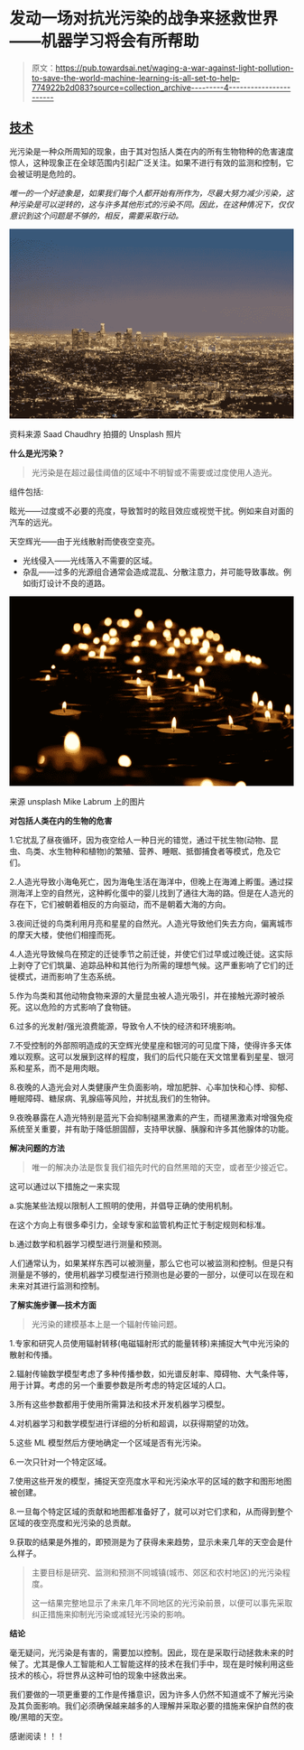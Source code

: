 # 发动一场对抗光污染的战争来拯救世界——机器学习将会有所帮助

> 原文：<https://pub.towardsai.net/waging-a-war-against-light-pollution-to-save-the-world-machine-learning-is-all-set-to-help-774922b2d083?source=collection_archive---------4----------------------->

## [技术](https://towardsai.net/p/category/technology)

光污染是一种众所周知的现象，由于其对包括人类在内的所有生物物种的危害速度惊人，这种现象正在全球范围内引起广泛关注。如果不进行有效的监测和控制，它会被证明是危险的。

*唯一的一个好迹象是，如果我们每个人都开始有所作为，尽最大努力减少污染，这种污染是可以逆转的，这与许多其他形式的污染不同。因此，在这种情况下，仅仅意识到这个问题是不够的，相反，需要采取行动。*

![](img/0b122d1309b75575a34649918b864d9c.png)

资料来源 Saad Chaudhry 拍摄的 Unsplash 照片

**什么是光污染？**

> 光污染是在超过最佳阈值的区域中不明智或不需要或过度使用人造光。

组件包括:

眩光——过度或不必要的亮度，导致暂时的眩目效应或视觉干扰。例如来自对面的汽车的远光。

天空辉光——由于光线散射而使夜空变亮。

*   光线侵入——光线落入不需要的区域。
*   杂乱——过多的光源组合通常会造成混乱、分散注意力，并可能导致事故。例如街灯设计不良的道路。

![](img/d0bbb7a9660c488b82e41200dc6b7ca3.png)

来源 unsplash Mike Labrum 上的图片

**对包括人类在内的生物的危害**

1.它扰乱了昼夜循环，因为夜空给人一种日光的错觉，通过干扰生物(动物、昆虫、鸟类、水生物种和植物)的繁殖、营养、睡眠、抵御捕食者等模式，危及它们。

2.人造光导致小海龟死亡，因为海龟生活在海洋中，但晚上在海滩上孵蛋。通过探测海洋上空的自然光，这种孵化蛋中的婴儿找到了通往大海的路。但是在人造光的存在下，它们被朝着相反的方向驱动，而不是朝着大海的方向。

3.夜间迁徙的鸟类利用月亮和星星的自然光。人造光导致他们失去方向，偏离城市的摩天大楼，使他们相撞而死。

4.人造光导致候鸟在预定的迁徙季节之前迁徙，并使它们过早或过晚迁徙。这实际上剥夺了它们筑巢、追踪品种和其他行为所需的理想气候。这严重影响了它们的迁徙模式，进而影响了生态系统。

5.作为鸟类和其他动物食物来源的大量昆虫被人造光吸引，并在接触光源时被杀死。这以危险的方式影响了食物链。

6.过多的光发射/强光浪费能源，导致令人不快的经济和环境影响。

7.不受控制的外部照明造成的天空辉光使星座和银河的可见度下降，使得许多天体难以观察。这可以发展到这样的程度，我们的后代只能在天文馆里看到星星、银河系和星系，而不是用肉眼。

8.夜晚的人造光会对人类健康产生负面影响，增加肥胖、心率加快和心悸、抑郁、睡眠障碍、糖尿病、乳腺癌等风险，并扰乱我们的生物钟。

9.夜晚暴露在人造光特别是蓝光下会抑制褪黑激素的产生，而褪黑激素对增强免疫系统至关重要，并有助于降低胆固醇，支持甲状腺、胰腺和许多其他腺体的功能。

**解决问题的方法**

> 唯一的解决办法是恢复我们祖先时代的自然黑暗的天空，或者至少接近它。

这可以通过以下措施之一来实现

a.实施某些法规以限制人工照明的使用，并倡导正确的使用机制。

在这个方向上有很多牵引力，全球专家和监管机构正忙于制定规则和标准。

b.通过数学和机器学习模型进行测量和预测。

人们通常认为，如果某样东西可以被测量，那么它也可以被监测和控制。但是只有测量是不够的，使用机器学习模型进行预测也是必要的一部分，以便可以在现在和未来对其进行监测和控制。

**了解实施步骤—技术方面**

> 光污染的建模基本上是一个辐射传输问题。

1.专家和研究人员使用辐射转移(电磁辐射形式的能量转移)来捕捉大气中光污染的散射和传播。

2.辐射传输数学模型考虑了多种传播参数，如光谱反射率、障碍物、大气条件等，用于计算。考虑的另一个重要参数是所考虑的特定区域的人口。

3.所有这些参数都用于使用所需算法和技术开发机器学习模型。

4.对机器学习和数学模型进行详细的分析和超调，以获得期望的功效。

5.这些 ML 模型然后方便地确定一个区域是否有光污染。

6.一次只针对一个特定区域。

7.使用这些开发的模型，捕捉天空亮度水平和光污染水平的区域的数字和图形地图被创建。

8.一旦每个特定区域的贡献和地图都准备好了，就可以对它们求和，从而得到整个区域的夜空亮度和光污染的总贡献。

9.获取的结果是外推的，即预测是为了获得未来趋势，显示未来几年的天空会是什么样子。

> 主要目标是研究、监测和预测不同城镇(城市、郊区和农村地区)的光污染程度。
> 
> 这一结果完整地显示了未来几年不同地区的光污染前景，以便可以事先采取纠正措施来抑制光污染或减轻光污染的影响。

**结论**

毫无疑问，光污染是有害的，需要加以控制。因此，现在是采取行动拯救未来的时候了。尤其是像人工智能和人工智能这样的技术在我们手中，现在是时候利用这些技术的核心，将世界从这种可怕的现象中拯救出来。

我们要做的一项更重要的工作是传播意识，因为许多人仍然不知道或不了解光污染及其负面影响。我们必须确保越来越多的人理解并采取必要的措施来保护自然的夜晚/黑暗的天空。

感谢阅读！！！